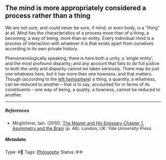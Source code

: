 ## The mind is more appropriately considered a process rather than a thing

We are not sure, and could never be sure, if mind, or even body, is a "thing" at all. Mind has the characteristics of a process more than of a thing; a becoming, a way of being, more than an entity. Every individual mind is a process of interaction with whatever it is that exists apart from ourselves according to its own private history.

Phenomenologically speaking, there is here both a unity, a ‘single entity’, and the most profound disparity; and any account that fails to do full justice to both the unity and disparity cannot be taken seriously. There may be just one whatness here, but it has more than one howness, and that matters. Though (according to the [left hemisphere](Left%20hemisphere.md)) a thing, a quantity, a whatness, can be reduced to another – that is to say, accounted for in terms of its constituents – one way of being, a quality, a howness, cannot be reduced to another.

---

##### References

* Mcgilchrist, Iain. (2010). [The Master and His Emissary Chapter 1. Asymmetry and the Brain](The%20Master%20and%20His%20Emissary%20Chapter%201.%20Asymmetry%20and%20the%20Brain.md) (p. 46). London, UK: *Yale University Press.*

##### Metadata

Type: #🔴 
Tags: [Philosophy](Philosophy.md)
Status: #☀️ 

